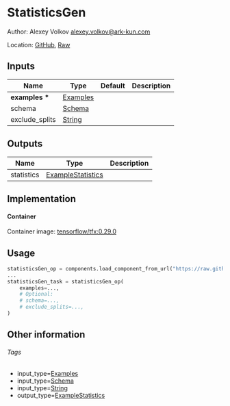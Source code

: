 <!-- BEGIN_GENERATED_CONTENT -->
# StatisticsGen

Author: Alexey Volkov <alexey.volkov@ark-kun.com>

Location: [GitHub](https://github.com/Ark-kun/pipeline_components/blob/master/components/deprecated/tfx/StatisticsGen/component.yaml), [Raw](https://raw.githubusercontent.com/Ark-kun/pipeline_components/master/components/deprecated/tfx/StatisticsGen/component.yaml)

## Inputs

|Name|Type|Default|Description|
|-|-|-|-|
|**examples** **\***|[Examples]|||
|schema|[Schema]|||
|exclude_splits|[String]|||

## Outputs

|Name|Type|Description|
|-|-|-|
|statistics|[ExampleStatistics]||

## Implementation

#### Container

Container image: [tensorflow/tfx:0.29.0](https://hub.docker.com/r/tensorflow/tfx)

## Usage

```python
statisticsGen_op = components.load_component_from_url("https://raw.githubusercontent.com/Ark-kun/pipeline_components/master/components/deprecated/tfx/StatisticsGen/component.yaml")
...
statisticsGen_task = statisticsGen_op(
    examples=...,
    # Optional:
    # schema=...,
    # exclude_splits=...,
)
```

## Other information

###### Tags

* input_type=[Examples]
* input_type=[Schema]
* input_type=[String]
* output_type=[ExampleStatistics]

[ExampleStatistics]: https://github.com/Ark-kun/pipeline_components/tree/master/types/ExampleStatistics
[Examples]: https://github.com/Ark-kun/pipeline_components/tree/master/types/Examples
[Schema]: https://github.com/Ark-kun/pipeline_components/tree/master/types/Schema
[String]: https://github.com/Ark-kun/pipeline_components/tree/master/types/String
<!-- END_GENERATED_CONTENT -->
